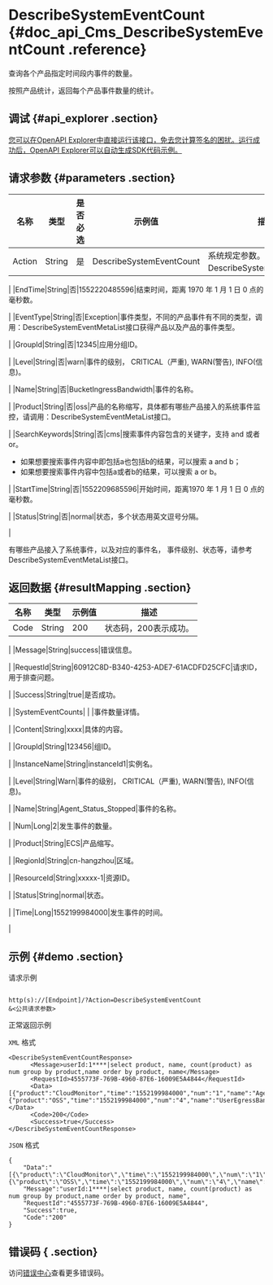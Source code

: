 # DescribeSystemEventCount {#doc_api_Cms_DescribeSystemEventCount .reference}

查询各个产品指定时间段内事件的数量。

按照产品统计，返回每个产品事件数量的统计。

## 调试 {#api_explorer .section}

[您可以在OpenAPI Explorer中直接运行该接口，免去您计算签名的困扰。运行成功后，OpenAPI Explorer可以自动生成SDK代码示例。](https://api.aliyun.com/#product=Cms&api=DescribeSystemEventCount&type=RPC&version=2019-01-01)

## 请求参数 {#parameters .section}

|名称|类型|是否必选|示例值|描述|
|--|--|----|---|--|
|Action|String|是|DescribeSystemEventCount|系统规定参数。取值：DescribeSystemEventCount。

 |
|EndTime|String|否|1552220485596|结束时间，距离 1970 年 1 月 1 日 0 点的毫秒数。

 |
|EventType|String|否|Exception|事件类型，不同的产品事件有不同的类型，调用：DescribeSystemEventMetaList接口获得产品以及产品的事件类型。

 |
|GroupId|String|否|12345|应用分组ID。

 |
|Level|String|否|warn|事件的级别， CRITICAL（严重\), WARN\(警告\), INFO\(信息\)。

 |
|Name|String|否|BucketIngressBandwidth|事件的名称。

 |
|Product|String|否|oss|产品的名称缩写，具体都有哪些产品接入的系统事件监控，请调用：DescribeSystemEventMetaList接口。

 |
|SearchKeywords|String|否|cms|搜索事件内容包含的关键字，支持 and 或者 or。

 -   如果想要搜索事件内容中即包括a也包括b的结果，可以搜索 a and b；
-   如果想要搜索事件内容中包括a或者b的结果，可以搜索 a or b。

 |
|StartTime|String|否|1552209685596|开始时间，距离1970 年 1 月 1 日 0 点的毫秒数。

 |
|Status|String|否|normal|状态，多个状态用英文逗号分隔。

 |

有哪些产品接入了系统事件，以及对应的事件名， 事件级别、状态等，请参考DescribeSystemEventMetaList接口。

## 返回数据 {#resultMapping .section}

|名称|类型|示例值|描述|
|--|--|---|--|
|Code|String|200|状态码，200表示成功。

 |
|Message|String|success|错误信息。

 |
|RequestId|String|60912C8D-B340-4253-ADE7-61ACDFD25CFC|请求ID，用于排查问题。

 |
|Success|String|true|是否成功。

 |
|SystemEventCounts| | |事件数量详情。

 |
|Content|String|xxxx|具体的内容。

 |
|GroupId|String|123456|组ID。

 |
|InstanceName|String|instanceId1|实例名。

 |
|Level|String|Warn|事件的级别， CRITICAL（严重\), WARN\(警告\), INFO\(信息\)。

 |
|Name|String|Agent\_Status\_Stopped|事件的名称。

 |
|Num|Long|2|发生事件的数量。

 |
|Product|String|ECS|产品缩写。

 |
|RegionId|String|cn-hangzhou|区域。

 |
|ResourceId|String|xxxxx-1|资源ID。

 |
|Status|String|normal|状态。

 |
|Time|Long|1552199984000|发生事件的时间。

 |

## 示例 {#demo .section}

请求示例

``` {#request_demo}

http(s)://[Endpoint]/?Action=DescribeSystemEventCount
&<公共请求参数>

```

正常返回示例

`XML` 格式

``` {#xml_return_success_demo}
<DescribeSystemEventCountResponse>
      <Message>userId:1****|select product, name, count(product) as num group by product,name order by product, name</Message>
      <RequestId>4555773F-769B-4960-87E6-16009E5A4844</RequestId>
      <Data>[{"product":"CloudMonitor","time":"1552199984000","num":"1","name":"Agent_Status_Stopped"},{"product":"OSS","time":"1552199984000","num":"4","name":"UserEgressBandwidth"}]</Data>
      <Code>200</Code>
      <Success>true</Success>
</DescribeSystemEventCountResponse>
```

`JSON` 格式

``` {#json_return_success_demo}
{
	"Data":"[{\"product\":\"CloudMonitor\",\"time\":\"1552199984000\",\"num\":\"1\",\"name\":\"Agent_Status_Stopped\"},{\"product\":\"OSS\",\"time\":\"1552199984000\",\"num\":\"4\",\"name\":\"UserEgressBandwidth\"}]",
	"Message":"userId:1****|select product, name, count(product) as num group by product,name order by product, name",
	"RequestId":"4555773F-769B-4960-87E6-16009E5A4844",
	"Success":true,
	"Code":"200"
}
```

## 错误码 { .section}

访问[错误中心](https://error-center.aliyun.com/status/product/Cms)查看更多错误码。

